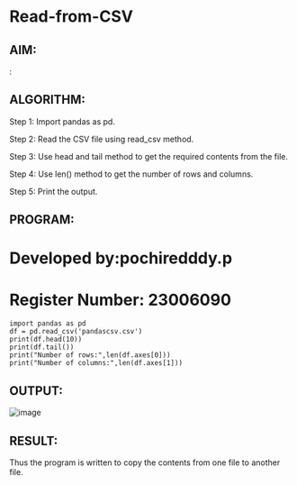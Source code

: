 # Read-from-CSV

## AIM:
:

## ALGORITHM:
Step 1: Import pandas as pd.

Step 2: Read the CSV file using read_csv method.

Step 3: Use head and tail method to get the required contents from the file.

Step 4: Use len() method to get the number of rows and columns.

Step 5: Print the output.



## PROGRAM:
# Developed by:pochiredddy.p
# Register Number: 23006090
```
import pandas as pd
df = pd.read_csv('pandascsv.csv')
print(df.head(10))
print(df.tail())
print("Number of rows:",len(df.axes[0]))
print("Number of columns:",len(df.axes[1]))
```



## OUTPUT:
![image](https://github.com/pochireddyp/Read-from-CSV/assets/150232043/a6508c7b-fc6b-4e8c-9602-b2ec6c8b6bbb)

## RESULT:
Thus the program is written to copy the contents from one file to another file.
